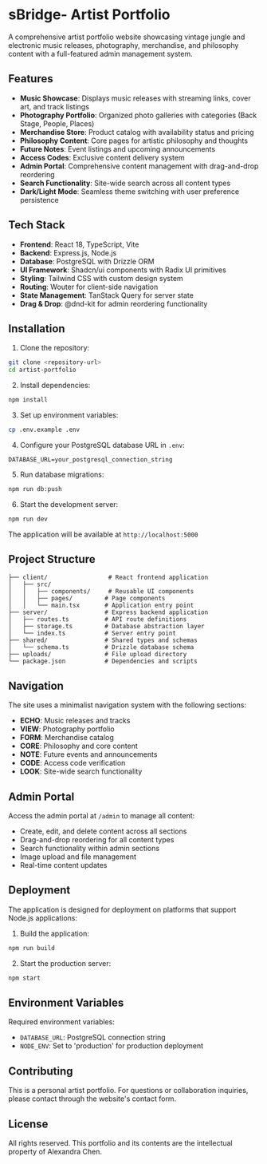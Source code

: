 # sBridge- Artist Portfolio

A comprehensive artist portfolio website showcasing vintage jungle and electronic music releases, photography, merchandise, and philosophy content with a full-featured admin management system.

## Features

- **Music Showcase**: Displays music releases with streaming links, cover art, and track listings
- **Photography Portfolio**: Organized photo galleries with categories (Back Stage, People, Places)
- **Merchandise Store**: Product catalog with availability status and pricing
- **Philosophy Content**: Core pages for artistic philosophy and thoughts
- **Future Notes**: Event listings and upcoming announcements
- **Access Codes**: Exclusive content delivery system
- **Admin Portal**: Comprehensive content management with drag-and-drop reordering
- **Search Functionality**: Site-wide search across all content types
- **Dark/Light Mode**: Seamless theme switching with user preference persistence

## Tech Stack

- **Frontend**: React 18, TypeScript, Vite
- **Backend**: Express.js, Node.js
- **Database**: PostgreSQL with Drizzle ORM
- **UI Framework**: Shadcn/ui components with Radix UI primitives
- **Styling**: Tailwind CSS with custom design system
- **Routing**: Wouter for client-side navigation
- **State Management**: TanStack Query for server state
- **Drag & Drop**: @dnd-kit for admin reordering functionality

## Installation

1. Clone the repository:
```bash
git clone <repository-url>
cd artist-portfolio
```

2. Install dependencies:
```bash
npm install
```

3. Set up environment variables:
```bash
cp .env.example .env
```

4. Configure your PostgreSQL database URL in `.env`:
```
DATABASE_URL=your_postgresql_connection_string
```

5. Run database migrations:
```bash
npm run db:push
```

6. Start the development server:
```bash
npm run dev
```

The application will be available at `http://localhost:5000`

## Project Structure

```
├── client/                 # React frontend application
│   ├── src/
│   │   ├── components/     # Reusable UI components
│   │   ├── pages/         # Page components
│   │   └── main.tsx       # Application entry point
├── server/                # Express backend application
│   ├── routes.ts          # API route definitions
│   ├── storage.ts         # Database abstraction layer
│   └── index.ts           # Server entry point
├── shared/                # Shared types and schemas
│   └── schema.ts          # Drizzle database schema
├── uploads/               # File upload directory
└── package.json           # Dependencies and scripts
```

## Navigation

The site uses a minimalist navigation system with the following sections:

- **ECHO**: Music releases and tracks
- **VIEW**: Photography portfolio
- **FORM**: Merchandise catalog
- **CORE**: Philosophy and core content
- **NOTE**: Future events and announcements
- **CODE**: Access code verification
- **LOOK**: Site-wide search functionality

## Admin Portal

Access the admin portal at `/admin` to manage all content:

- Create, edit, and delete content across all sections
- Drag-and-drop reordering for all content types
- Search functionality within admin sections
- Image upload and file management
- Real-time content updates

## Deployment

The application is designed for deployment on platforms that support Node.js applications:

1. Build the application:
```bash
npm run build
```

2. Start the production server:
```bash
npm start
```

## Environment Variables

Required environment variables:

- `DATABASE_URL`: PostgreSQL connection string
- `NODE_ENV`: Set to 'production' for production deployment

## Contributing

This is a personal artist portfolio. For questions or collaboration inquiries, please contact through the website's contact form.

## License

All rights reserved. This portfolio and its contents are the intellectual property of Alexandra Chen.
